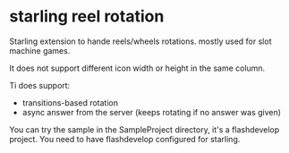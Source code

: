 # starling reel rotation
Starling extension to hande reels/wheels rotations. mostly used for slot machine games.

It does not support different icon width or height in the same column.

Ti does support:
  - transitions-based rotation
  - async answer from the server (keeps rotating if no answer was given)
  


You can try the sample in the SampleProject directory, it's a flashdevelop project.
You need to have flashdevelop configured for starling.
